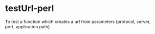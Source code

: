 testUrl-perl
============

To test a function which creates a url from parameters (protocol, server, port, application path)
